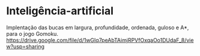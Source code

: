 # Inteligência-artificial

Implentação das bucas em largura, profundidade, ordenada, guloso e A*, para o jogo Gomoku.
https://drive.google.com/file/d/1wGIq7peAbTAimjRPVfOxqaOo1DUdaF_8/view?usp=sharing
